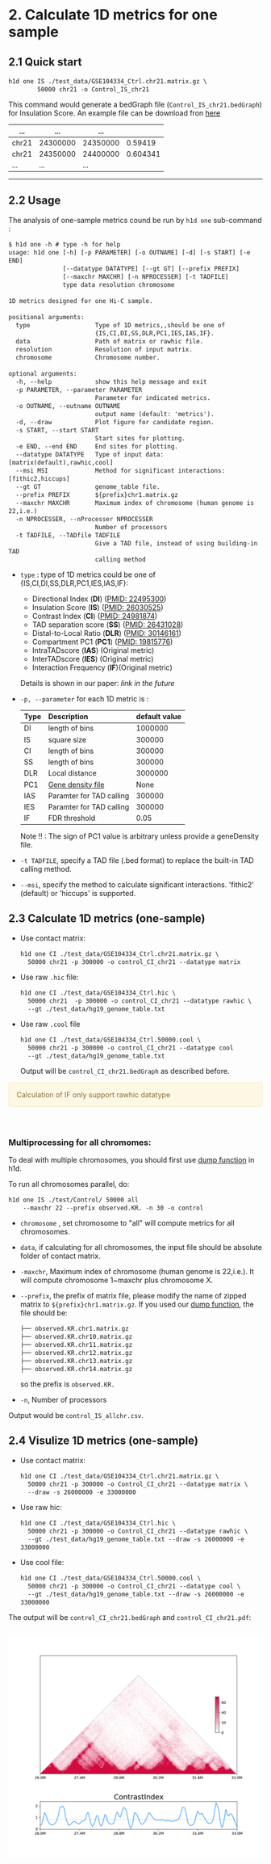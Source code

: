# 2. Calculate 1D metrics for one sample

## 2.1 Quick start

```shell
h1d one IS ./test_data/GSE104334_Ctrl.chr21.matrix.gz \
		50000 chr21 -o Control_IS_chr21
```

This command would generate a bedGraph file (`Control_IS_chr21.bedGraph`) for Insulation Score. An example file can be download fron [here](https://www.dropbox.com/s/9xq96tuelw2pvm8/control_CI_chr21.bedGraph?dl=0)

| ...   | ...      | ...      |          |
| ----- | -------- | -------- | -------- |
| chr21 | 24300000 | 24350000 | 0.59419  |
| chr21 | 24350000 | 24400000 | 0.604341 |
| ...   | ...      | ...      |          |

****

## 2.2 Usage

The analysis of one-sample metrics cound be run by `h1d one` sub-command :

```
$ h1d one -h # type -h for help
usage: h1d one [-h] [-p PARAMETER] [-o OUTNAME] [-d] [-s START] [-e END]
               [--datatype DATATYPE] [--gt GT] [--prefix PREFIX]
               [--maxchr MAXCHR] [-n NPROCESSER] [-t TADFILE]
               type data resolution chromosome

1D metrics designed for one Hi-C sample.

positional arguments:
  type                  Type of 1D metrics,,should be one of
                        {IS,CI,DI,SS,DLR,PC1,IES,IAS,IF}.
  data                  Path of matrix or rawhic file.
  resolution            Resolution of input matrix.
  chromosome            Chromosome number.

optional arguments:
  -h, --help            show this help message and exit
  -p PARAMETER, --parameter PARAMETER
                        Parameter for indicated metrics.
  -o OUTNAME, --outname OUTNAME
                        output name (default: 'metrics').
  -d, --draw            Plot figure for candidate region.
  -s START, --start START
                        Start sites for plotting.
  -e END, --end END     End sites for plotting.
  --datatype DATATYPE   Type of input data: [matrix(default),rawhic,cool]
  --msi MSI             Method for significant interactions: [fithic2,hiccups]
  --gt GT               genome_table file.
  --prefix PREFIX       ${prefix}chr1.matrix.gz
  --maxchr MAXCHR       Maximum index of chromosome (human genome is 22,i.e.)
  -n NPROCESSER, --nProcesser NPROCESSER
                        Number of processors
  -t TADFILE, --TADfile TADFILE
                        Give a TAD file, instead of using building-in TAD
                        calling method
```

- `type` : type of 1D metrics could be one of {IS,CI,DI,SS,DLR,PC1,IES,IAS,IF}:

  - Directional Index (**DI**) ([PMID: 22495300](https://pubmed.ncbi.nlm.nih.gov/22495300/))
  - Insulation Score (**IS**) ([PMID: 26030525](https://pubmed.ncbi.nlm.nih.gov/26030525/))
  - Contrast Index (**CI**) ([PMID: 24981874](https://pubmed.ncbi.nlm.nih.gov/24981874/))
  - TAD separation score (**SS**) ([PMID: 26431028](https://pubmed.ncbi.nlm.nih.gov/29335486/))
  - Distal-to-Local Ratio (**DLR**)  ([PMID: 30146161](https://pubmed.ncbi.nlm.nih.gov/30146161/))
  - Compartment PC1 (**PC1**) ([PMID: 19815776](https://pubmed.ncbi.nlm.nih.gov/19815776/))
  - IntraTADscore (**IAS**) (Original metric)
  - InterTADscore (**IES**) (Original metric)
  - Interaction Frequency (**IF**)(Original metric)

  Details is shown in our paper:  *link in the future*

- `-p, --parameter` for each 1D metric is :

  | Type | Description                                                  | default value |
  | ---- | ------------------------------------------------------------ | ------------- |
  | DI   | length of bins                                               | 1000000       |
  | IS   | square size                                                  | 300000        |
  | CI   | length of bins                                               | 300000        |
  | SS   | length of bins                                               | 300000        |
  | DLR  | Local distance                                               | 3000000       |
  | PC1  | [Gene density file](https://h1d.readthedocs.io/en/latest/basic.html#make-gene-density-file-for-pc1) | None          |
  | IAS  | Paramter for TAD calling                                     | 300000        |
  | IES  | Paramter for TAD calling                                     | 300000        |
  | IF   | FDR threshold                                                | 0.05          |

  Note !! : The sign of PC1 value is arbitrary unless provide a geneDensity file.
  
- `-t TADFILE`, specify a TAD file (.bed format) to replace the built-in TAD calling method.

- `--msi`, specify the method to calculate significant interactions. 'fithic2' (default) or 'hiccups' is supported.

## 2.3 Calculate 1D metrics (one-sample)

- Use contact matrix:

  ```shell
  h1d one CI ./test_data/GSE104334_Ctrl.chr21.matrix.gz \
  	50000 chr21 -p 300000 -o control_CI_chr21 --datatype matrix
  ```

- Use raw `.hic` file:

  ``` shell
  h1d one CI ./test_data/GSE104334_Ctrl.hic \
  	50000 chr21  -p 300000 -o control_CI_chr21 --datatype rawhic \
  	--gt ./test_data/hg19_genome_table.txt	
  ```
  
- Use raw `.cool` file

  ``` shell
  h1d one CI ./test_data/GSE104334_Ctrl.50000.cool \
  	50000 chr21 -p 300000 -o control_CI_chr21 --datatype cool
  	--gt ./test_data/hg19_genome_table.txt
  ```
  
  Output will be `control_CI_chr21.bedGraph` as described before. 

<div style="padding: 15px; border: 1px solid transparent; border-color: transparent; margin-bottom: 20px; border-radius: 4px; color: #8a6d3b;; background-color: #fcf8e3; border-color: #faebcc;">
Calculation of IF only support rawhic datatype
</div>
​		

### Multiprocessing for all chromomes:

To deal with multiple chromosomes, you should first use [dump function](https://h1d.readthedocs.io/en/latest/basic.html#dump-all-chromosomes) in h1d.

To run all chromosomes parallel, do:

```shell
h1d one IS ./test/Control/ 50000 all 
	--maxchr 22 --prefix observed.KR. -n 30 -o control
```

- `chromosome` , set chromosome to "all" will compute metrics for all chromosomes.

- `data`, if calculating for all chromosomes, the input file should be absolute folder of contact matrix.

- `-maxchr`, Maximum index of chromosome (human genome is 22,i.e.). It will compute chromosome 1~maxchr plus chromosome X.

- `--prefix`, the prefix of matrix file, please modify the name of zipped matrix to `${prefix}chr1.matrix.gz`. If you used our [dump function](https://h1d.readthedocs.io/en/latest/basic.html#dump-all-chromosomes), the file should be:

  ```
  ├── observed.KR.chr1.matrix.gz
  ├── observed.KR.chr10.matrix.gz
  ├── observed.KR.chr11.matrix.gz
  ├── observed.KR.chr12.matrix.gz
  ├── observed.KR.chr13.matrix.gz
  ├── observed.KR.chr14.matrix.gz
  ```

  so the prefix is `observed.KR.`

- `-n`, Number of processors

Output would be `control_IS_allchr.csv`.



## 2.4 Visulize 1D metrics (one-sample)

- Use contact matrix:

  ``` shell
  h1d one CI ./test_data/GSE104334_Ctrl.chr21.matrix.gz \
  	50000 chr21 -p 300000 -o Control_CI_chr21 --datatype matrix \
    --draw -s 26000000 -e 33000000
  ```

- Use raw hic:

  ```shell
  h1d one CI ./test_data/GSE104334_Ctrl.hic \
  	50000 chr21 -p 300000 -o Control_CI_chr21 --datatype rawhic \
  	--gt ./test_data/hg19_genome_table.txt --draw -s 26000000 -e 33000000
  ```

- Use cool file:

  ``` shell
  h1d one CI ./test_data/GSE104334_Ctrl.50000.cool \
  	50000 chr21 -p 300000 -o Control_CI_chr21 --datatype cool \
  	--gt ./test_data/hg19_genome_table.txt --draw -s 26000000 -e 33000000
  ```

The output will be `control_CI_chr21.bedGraph` and `control_CI_chr21.pdf`:

​	<img src="_static/2-4.png" alt="RTDimport" style="zoom:60%;" />

